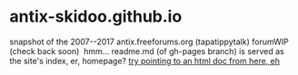 # antix-skidoo.github.io
snapshot of the 2007--2017 antix.freeforums.org (tapatippytalk) forum
​
WIP (check back soon)
​
hmm...
readme.md (of gh-pages branch) is served as the site's index, er, homepage?
​
<a href="https://antix-skidoo.github.io/index2.html">try pointing to an html doc from here, eh</a>
